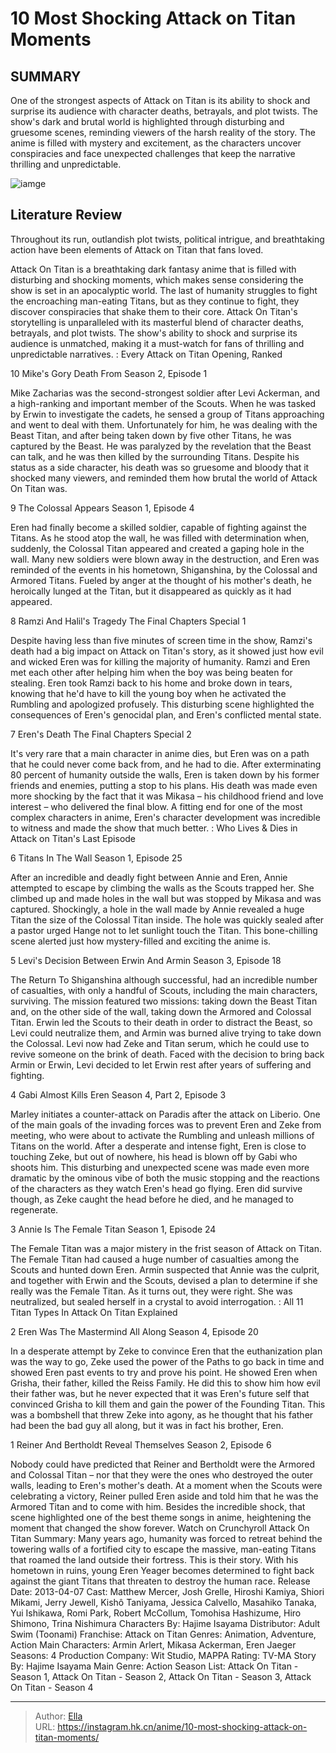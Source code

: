 # 10 Most Shocking Attack on Titan Moments


## SUMMARY 


 One of the strongest aspects of 
Attack on Titan
 is its ability to shock and surprise its audience with character deaths, betrayals, and plot twists. 
 The show&#39;s dark and brutal world is highlighted through disturbing and gruesome scenes, reminding viewers of the harsh reality of the story. 
 The anime is filled with mystery and excitement, as the characters uncover conspiracies and face unexpected challenges that keep the narrative thrilling and unpredictable. 

![iamge](https://static1.srcdn.com/wordpress/wp-content/uploads/2023/08/attack-on-titan-eren-yeager-header.jpg)

## Literature Review

Throughout its run, outlandish plot twists, political intrigue, and breathtaking action have been elements of Attack on Titan that fans loved.




Attack On Titan is a breathtaking dark fantasy anime that is filled with disturbing and shocking moments, which makes sense considering the show is set in an apocalyptic world. The last of humanity struggles to fight the encroaching man-eating Titans, but as they continue to fight, they discover conspiracies that shake them to their core.
Attack On Titan&#39;s storytelling is unparalleled with its masterful blend of character deaths, betrayals, and plot twists. The show&#39;s ability to shock and surprise its audience is unmatched, making it a must-watch for fans of thrilling and unpredictable narratives.
 : Every Attack on Titan Opening, Ranked









 








 10  Mike&#39;s Gory Death 
From Season 2, Episode 1


Mike Zacharias was the second-strongest soldier after Levi Ackerman, and a high-ranking and important member of the Scouts. When he was tasked by Erwin to investigate the cadets, he sensed a group of Titans approaching and went to deal with them. Unfortunately for him, he was dealing with the Beast Titan, and after being taken down by five other Titans, he was captured by the Beast. He was paralyzed by the revelation that the Beast can talk, and he was then killed by the surrounding Titans. Despite his status as a side character, his death was so gruesome and bloody that it shocked many viewers, and reminded them how brutal the world of Attack On Titan was.





 9  The Colossal Appears 
Season 1, Episode 4


Eren had finally become a skilled soldier, capable of fighting against the Titans. As he stood atop the wall, he was filled with determination when, suddenly, the Colossal Titan appeared and created a gaping hole in the wall. Many new soldiers were blown away in the destruction, and Eren was reminded of the events in his hometown, Shiganshina, by the Colossal and Armored Titans. Fueled by anger at the thought of his mother&#39;s death, he heroically lunged at the Titan, but it disappeared as quickly as it had appeared.





 8  Ramzi And Halil&#39;s Tragedy 
The Final Chapters Special 1


 







Despite having less than five minutes of screen time in the show, Ramzi&#39;s death had a big impact on Attack on Titan&#39;s story, as it showed just how evil and wicked Eren was for killing the majority of humanity. Ramzi and Eren met each other after helping him when the boy was being beaten for stealing. Eren took Ramzi back to his home and broke down in tears, knowing that he&#39;d have to kill the young boy when he activated the Rumbling and apologized profusely. This disturbing scene highlighted the consequences of Eren&#39;s genocidal plan, and Eren&#39;s conflicted mental state.





 7  Eren&#39;s Death 
The Final Chapters Special 2


It&#39;s very rare that a main character in anime dies, but Eren was on a path that he could never come back from, and he had to die. After exterminating 80 percent of humanity outside the walls, Eren is taken down by his former friends and enemies, putting a stop to his plans. His death was made even more shocking by the fact that it was Mikasa – his childhood friend and love interest – who delivered the final blow. A fitting end for one of the most complex characters in anime, Eren&#39;s character development was incredible to witness and made the show that much better.
 : Who Lives &amp; Dies in Attack on Titan&#39;s Last Episode





 6  Titans In The Wall 
Season 1, Episode 25
        

After an incredible and deadly fight between Annie and Eren, Annie attempted to escape by climbing the walls as the Scouts trapped her. She climbed up and made holes in the wall but was stopped by Mikasa and was captured. Shockingly, a hole in the wall made by Annie revealed a huge Titan the size of the Colossal Titan inside. The hole was quickly sealed after a pastor urged Hange not to let sunlight touch the Titan. This bone-chilling scene alerted just how mystery-filled and exciting the anime is.





 5  Levi&#39;s Decision Between Erwin And Armin 
Season 3, Episode 18
        

The Return To Shiganshina although successful, had an incredible number of casualties, with only a handful of Scouts, including the main characters, surviving. The mission featured two missions: taking down the Beast Titan and, on the other side of the wall, taking down the Armored and Colossal Titan. Erwin led the Scouts to their death in order to distract the Beast, so Levi could neutralize them, and Armin was burned alive trying to take down the Colossal. Levi now had Zeke and Titan serum, which he could use to revive someone on the brink of death. Faced with the decision to bring back Armin or Erwin, Levi decided to let Erwin rest after years of suffering and fighting.





 4  Gabi Almost Kills Eren 
Season 4, Part 2, Episode 3


Marley initiates a counter-attack on Paradis after the attack on Liberio. One of the main goals of the invading forces was to prevent Eren and Zeke from meeting, who were about to activate the Rumbling and unleash millions of Titans on the world. After a desperate and intense fight, Eren is close to touching Zeke, but out of nowhere, his head is blown off by Gabi who shoots him. This disturbing and unexpected scene was made even more dramatic by the ominous vibe of both the music stopping and the reactions of the characters as they watch Eren&#39;s head go flying. Eren did survive though, as Zeke caught the head before he died, and he managed to regenerate.





 3  Annie Is The Female Titan 
Season 1, Episode 24
        

The Female Titan was a major mistery in the frist season of Attack on Titan. The Female Titan had caused a huge number of casualties among the Scouts and hunted down Eren. Armin suspected that Annie was the culprit, and together with Erwin and the Scouts, devised a plan to determine if she really was the Female Titan. As it turns out, they were right. She was neutralized, but sealed herself in a crystal to avoid interrogation.
 : All 11 Titan Types In Attack On Titan Explained





 2  Eren Was The Mastermind All Along 
Season 4, Episode 20


In a desperate attempt by Zeke to convince Eren that the euthanization plan was the way to go, Zeke used the power of the Paths to go back in time and showed Eren past events to try and prove his point. He showed Eren when Grisha, their father, killed the Reiss Family. He did this to show him how evil their father was, but he never expected that it was Eren&#39;s future self that convinced Grisha to kill them and gain the power of the Founding Titan. This was a bombshell that threw Zeke into agony, as he thought that his father had been the bad guy all along, but it was in fact his brother, Eren.





 1  Reiner And Bertholdt Reveal Themselves 
Season 2, Episode 6


 







Nobody could have predicted that Reiner and Bertholdt were the Armored and Colossal Titan – nor that they were the ones who destroyed the outer walls, leading to Eren&#39;s mother&#39;s death. At a moment when the Scouts were celebrating a victory, Reiner pulled Eren aside and told him that he was the Armored Titan and to come with him. Besides the incredible shock, that scene highlighted one of the best theme songs in anime, heightening the moment that changed the show forever.
Watch on Crunchyroll
               Attack On Titan   Summary:   Many years ago, humanity was forced to retreat behind the towering walls of a fortified city to escape the massive, man-eating Titans that roamed the land outside their fortress. This is their story. With his hometown in ruins, young Eren Yeager becomes determined to fight back against the giant Titans that threaten to destroy the human race.    Release Date:   2013-04-07    Cast:   Matthew Mercer, Josh Grelle, Hiroshi Kamiya, Shiori Mikami, Jerry Jewell, Kishô Taniyama, Jessica Calvello, Masahiko Tanaka, Yui Ishikawa, Romi Park, Robert McCollum, Tomohisa Hashizume, Hiro Shimono, Trina Nishimura    Characters By:   Hajime Isayama    Distributor:   Adult Swim (Toonami)    Franchise:   Attack on Titan    Genres:   Animation, Adventure, Action    Main Characters:   Armin Arlert, Mikasa Ackerman, Eren Jaeger    Seasons:   4    Production Company:   Wit Studio, MAPPA    Rating:   TV-MA    Story By:   Hajime Isayama    Main Genre:   Action    Season List:   Attack On Titan - Season 1, Attack On Titan - Season 2, Attack On Titan - Season 3, Attack On Titan - Season 4      

---

> Author: [Ella](https://instagram.hk.cn/)  
> URL: https://instagram.hk.cn/anime/10-most-shocking-attack-on-titan-moments/  

